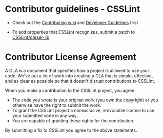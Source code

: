 # Contributor guidelines - CSSLint

* Check out the [Contributing wiki](https://github.com/CSSLint/csslint/wiki/Contributing) and [Developer Guidelines](https://github.com/CSSLint/csslint/wiki/Developer-Guide) first

* To add properties that CSSLint recognizes, submit a patch to [CSSLint/parser-lib](https://github.com/CSSLint/parser-lib)

# Contributor License Agreement

A CLA is a document that specifies how a project is allowed to use your code. We've put a lot of work into creating a CLA that is simple, effective, and as clear as possible so that it doesn't disrupt contributions to CSSLint.

When you make a contribution to the CSSLint project, you agree:

* The code you wrote is your original work (you own the copyright) or you otherwise have the right to submit the work.
* To grant the CSSLint project a nonexclusive, irrevocable license to use your submitted code in any way.
* You are capable of granting these rights for the contribution.

By submitting a fix to CSSLint you agree to the above statements.
